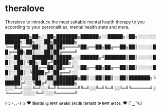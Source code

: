 # theralove
Theralove to introduce the most suitable mental health therapy to you according to your personalities, mental health state and more.


████████╗██╗░░██╗███████╗██████╗░░█████╗░██╗░░░░░░█████╗░██╗░░░██╗███████╗
╚══██╔══╝██║░░██║██╔════╝██╔══██╗██╔══██╗██║░░░░░██╔══██╗██║░░░██║██╔════╝
░░░██║░░░███████║█████╗░░██████╔╝███████║██║░░░░░██║░░██║╚██╗░██╔╝█████╗░░
░░░██║░░░██╔══██║██╔══╝░░██╔══██╗██╔══██║██║░░░░░██║░░██║░╚████╔╝░██╔══╝░░
░░░██║░░░██║░░██║███████╗██║░░██║██║░░██║███████╗╚█████╔╝░░╚██╔╝░░███████╗
░░░╚═╝░░░╚═╝░░╚═╝╚══════╝╚═╝░░╚═╝╚═╝░░╚═╝╚══════╝░╚════╝░░░░╚═╝░░░╚══════╝

(っ◔◡◔)っ ❤  𝕸𝖆𝖙𝖈𝖍𝖎𝖓𝖌 𝖞𝖔𝖚𝖗 𝖒𝖊𝖓𝖙𝖆𝖑 𝖍𝖊𝖆𝖑𝖙𝖍 𝖙𝖍𝖊𝖗𝖆𝖕𝖞 𝖙𝖔 𝖞𝖔𝖚𝖗 𝖓𝖊𝖊𝖉𝖘.   ❤ (ˆ‿ˆԅ)
